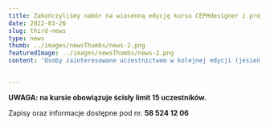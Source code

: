 ```yaml
---
title: Zakończyliśmy nabór na wiosenną edycję kursu CEPHdesigner z projektowania budynków pasywnych. 
date: 2022-03-26
slug: third-news
type: news
thumb: ../images/newsThumbs/news-2.png
featuredImage: ../images/newsThumbs/news-2.png
content: 'Osoby zainteresowane uczestnictwem w kolejnej edycji (jesień 2022 r.) mają możliwość zapisu na listę uczestniczących.'


---
```


**UWAGA: na kursie obowiązuje ścisły limit 15 uczestników.**

Zapisy oraz informacje dostępne pod nr. **58 524 12 06**
